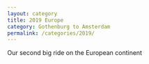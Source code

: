 ```yaml
---
layout: category
title: 2019 Europe 
category: Gothenburg to Amsterdam 
permalink: /categories/2019/
---
```


Our second big ride on the European continent
